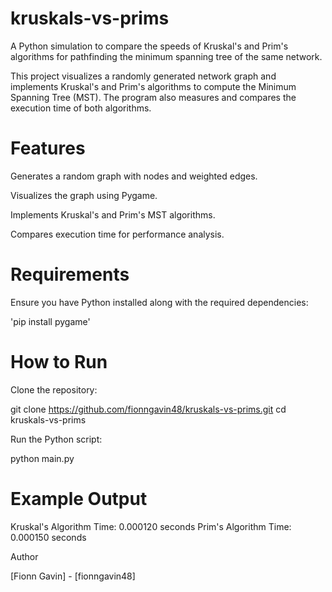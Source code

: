 # kruskals-vs-prims

A Python simulation to compare the speeds of Kruskal's and Prim's algorithms for pathfinding the minimum spanning tree of the same network.

This project visualizes a randomly generated network graph and implements Kruskal's and Prim's algorithms to compute the Minimum Spanning Tree (MST). The program also measures and compares the execution time of both algorithms.

# Features

Generates a random graph with nodes and weighted edges.

Visualizes the graph using Pygame.

Implements Kruskal's and Prim's MST algorithms.

Compares execution time for performance analysis.

# Requirements

Ensure you have Python installed along with the required dependencies:

'pip install pygame'

# How to Run

Clone the repository:

git clone https://github.com/fionngavin48/kruskals-vs-prims.git
cd kruskals-vs-prims

Run the Python script:

python main.py

# Example Output

Kruskal's Algorithm Time: 0.000120 seconds
Prim's Algorithm Time: 0.000150 seconds

Author

[Fionn Gavin] - [fionngavin48]
